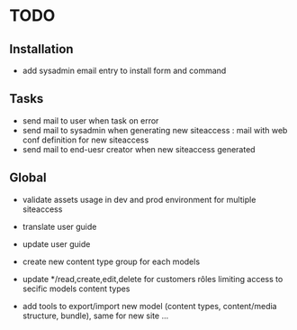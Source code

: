 # TODO

## Installation

* add sysadmin email entry to install form and command

## Tasks

* send mail to user when task on error
* send mail to sysadmin when generating new siteaccess : mail with web conf definition for new siteaccess
* send mail to end-uesr creator when new siteaccess generated

## Global

* validate assets usage in dev and prod environment for multiple siteaccess
* translate user guide
* update user guide

* create new content type group for each models
* update */read,create,edit,delete for customers rôles limiting access to secific models content types
* add tools to export/import new model (content types, content/media structure, bundle), same for new site ...





